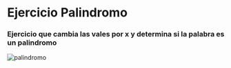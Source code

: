 # Ejercicio Palindromo

### Ejercicio que cambia las vales por x y determina si la palabra es un palindromo

![palindromo](imagenes/palindromo.png)
